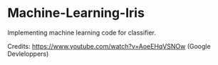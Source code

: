 # Machine-Learning-Iris

Implementing machine learning code for classifier.

Credits: https://www.youtube.com/watch?v=AoeEHqVSNOw (Google Devleloppers)
